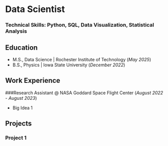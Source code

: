 # Data Scientist

### Technical Skills: Python, SQL, Data Visualization, Statistical Analysis

## Education
- M.S., Data Science | Rochester Institute of Technology (_May 2025_)
- B.S., Physics | Iowa State University (_December 2022_)

## Work Experience
###Research Assistant @ NASA Goddard Space Flight Center (_August 2022 - August 2023_)
- Big Idea 1

## Projects
### Project 1
